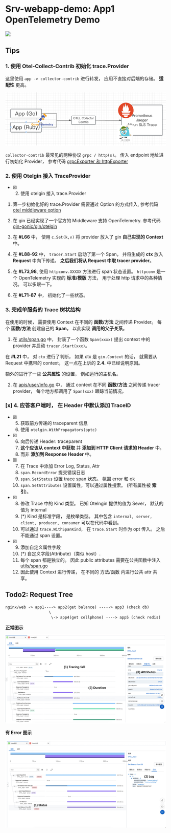 # Srv-webapp-demo: App1 OpenTelemetry Demo


<img src="https://typonotes.com/mp/qrcode.png" width="800px" />


## Tips


### 1. 使用 Otel-Collect-Contrib 初始化 trace.Provider

这里使用 `app -> collector-contrib`  进行转发， 应用不直接对后端的存储。 **适配性** 更高。

![](./docs/img/app-collector-display.jpg)


`collector-contrib` 最常见的两种协议 `grpc / http(s)`。 传入 endpoint 地址进行初始化 Provider， 参考代码 [grpcExporter 和 httpExporter](./pkg/middlewares/otel/provider.go#41)


### 2. 使用 Otelgin 接入 TraceProvider

+ [x] 2. 使用 otelgin 接入 trace.Provider


1. 第一步初始化好的 trace.Provider 需要通过 Option 的方式传入, 参考代码 [otel middleware option](./pkg/middlewares/otel/register.go#L8)

2. 在 gin 已经实现了一个官方的 Middleware 支持 OpenTelemetry.  参考代码 [gin-gonic/gin/otelgin](https://github.com/open-telemetry/opentelemetry-go-contrib/blob/849072ef827b4abab754253e1e63e7b410a31084/instrumentation/github.com/gin-gonic/gin/otelgin/gintrace.go#L42)

3. 在 **#L66** 中， 使用 `c.Set(k,v)` 将 provider 放入了 gin **自己实现的 Context** 中。

4. 在 **#L88-92** 中， `tracer.Start` 启动了第一个 Span， 并将生成的 **ctx** 放入 **Request** 中向下传递。 **之后我们将从 Request 中取 tracer provider**。

5. 在 **#L73,98**, 使用 `httpconv.XXXXX` 方法进行 span 状态设置。 `httpconv` 是一个 OpenTelemetry 实现的 **标准/模版** 方法， 用于处理 http 请求中的各种情况。 可以多跟一下。

6. 在 **#L71-87** 中， 初始化了一些状态。

### 3. 完成单服务的 Trace 树状结构

在使用的时候， 需要使用 Context 在不同的 **函数/方法** 之间传递 Provider。 每个 **函数/方法** 创建自己的 **Span**， 以此实现 **调用的父子关系**。

1. 在 [utils/span.go](./pkg/utils/span.go) 中， 封装了一个函数 `Span(xxxx)` 提出 context 中的 provider 并启动 `tracer.Start(xxx)`。

在 **#L21** 中， 对 `ctx` 进行了判断， 如果 ctx 是 `gin.Context` 的话， 就需要从 Request 中携带的 context， 这一点在上诉的 **2.4.** 中已经说明原因。

额外的进行了一些 **公共属性** 的设置， 例如运行的主机名。


2. 在 [apis/user/info.go](./pkg/apis/user/info.go) 中， 通过 context 在不同 **函数/方法** 之间传递 tracer provider， 每个地方都调用了 `Span(xxx)` 跟踪当前情况。


### [x] 4. 应答客户端时， 在 Header 中默认添加 TraceID


+ [x] 5. 获取前方传递的 traceparent 信息
    1. 使用 `otelgin.WithPropagators(pptc)`
+ [x] 6. 向后传递 Header: traceparent
    1. **这个应该从 context 中获取** 并 **添加到 HTTP Client 请求的 Header** 中。
    2. 而非 **添加到 Response Header** 中。
+ [x] 7. 在 Trace 中添加 Error Log, Status, Attr
    1. `span.RecordError` 提交错误日志
    2. `span.SetStatus` 设置 trace span 状态。 氛围 error 和 ok
    3. `span.SetAttributes` 设置属性，可以通过属性搜索。 (所有属性被 **索引**)。
+ [x] 8. 修改 Trace 中的 Kind 类型。 已知 Otelngin 提供的值为 Sever， 默认的值为 internal
    1. (*) Kind 是标准字段， 是枚举类型。 其中包含 `internal, server, client, producer, consumer` 可以在代码中看到。 
    2. 可以通过 `trace.WithSpanKind`， 在 `trace.Start` 时作为 opt 传入。 之后不能通过 span 设置。
+ [x] 9. 添加自定义属性字段
    1. (*) 自定义字段(Attribute)（类似 host）.
    2. 每个 span 都是独立的。 因此 public attributes 需要在公共函数中注入 [utils/span.go](/pkg/utils/span.go#L27)
    3. 因此使用 Context 进行传递， 在不同的 方法/函数 内进行公共 attr 共享。


## Todo2: Request Tree


```
nginx/web -> app1----> app2(get balance) -----> app3 (check db)
                   \
                    \-> app4(get cellphone) ----> app5 (check redis)
```

**正常图示**

![](./docs/img/otel-success.jpg)


**有 Error 图示**

![](./docs/img/otel-error.jpg)


